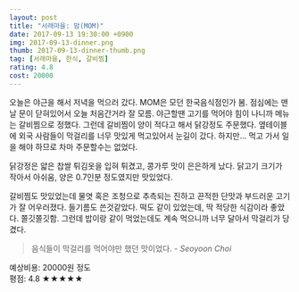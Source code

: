 ```yaml
---
layout: post
title: "서래마을: 맘(MOM)"
date: 2017-09-13 19:30:00 +0900
img: 2017-09-13-dinner.png
thumb: 2017-09-13-dinner-thumb.png
tag: [서래마을, 한식, 갈비찜]
rating: 4.8
cost: 20000
---
```

오늘은 야근을 해서 저녁을 먹으러 갔다. MOM은 모던 한국음식점인가 봄. 점심에는 맨날 문이 닫혀있어서 오늘 처음간거라 잘 모름. 야근할땐 고기를 먹어야 힘이 나니까 메뉴는 갈비찜으로 정했다. 그런데 갈비찜이 양이 적다고 해서 닭강정도 주문했다. 옆테이블에 외국 사람들이 막걸리를 너무 맛있게 먹고있어서 눈길이 갔다. 하지만... 먹고 가서 일을 해야 하므로 차마 주문할수는 없었다.

닭강정은 얇은 찹쌀 튀김옷을 입혀 튀겼고, 콩가루 맛이 은은하게 났다. 닭고기 크기가 작아서 아쉬움, 양은 0.7인분 정도였지만 맛있었다.

갈비찜도 맛있었는데 물엿 혹은 조청으로 추측되는 진하고 끈적한 단맛과 부드러운 고기가 잘 어우러졌다. 들기름도 쓴것같았다. 떡도 같이 있었는데, 딱 적당한 식감이라 좋았다. 쫄깃쫄깃함. 그런데 밥이랑 같이 먹었는데도 계속 먹으니까 너무 달아서 막걸리가 당겼다.

> 음식들이 막걸리를 먹어야만 했던 맛이었다. <cite>- Seoyoon Choi</cite>

예상비용: 20000원 정도 <br>
평점: 4.8 &#9733;&#9733;&#9733;&#9733;&#9733;
